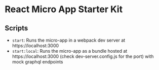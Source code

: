 # React Micro App Starter Kit

## Scripts

- `start`: Runs the micro-app in a webpack dev server at https://localhost:3000
- `start:local`: Runs the micro-app as a bundle hosted at https://localhost:3000 (check dev-server.config.js for the port) with mock graphql endpoints
